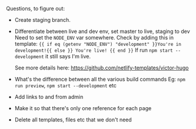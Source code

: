 Questions, to figure out:

- Create staging branch. 
    
- Differentiate between live and dev env, set master to live, staging to dev
    Need to set the `NODE_ENV` var somewhere. 
    Check by adding this in template:
    `{{ if eq (getenv "NODE_ENV") "development" }}You're in development!{{ else }} You're live! {{ end }}`
    If run `npm start --development` it still says I'm live.

    See more details here: https://github.com/netlify-templates/victor-hugo

- What's the difference between all the various build commands
    Eg: `npm run preview`, `npm start --development` etc

- Add links to and from admin

- Make it so that there's only one reference for each page

- Delete all templates, files etc that we don't need
